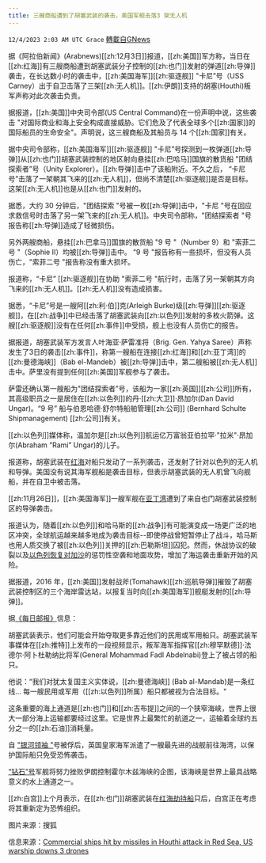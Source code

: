 ```yaml
---
title: 三艘商船遭到了胡塞武装的袭击，美国军舰击落3 架无人机
---
```

`12/4/2023 2:03 AM UTC Grace` [轉載自GNews](https://gnews.org/articles/2067439)

据《阿拉伯新闻》(Arabnews)[[zh:12月3日]]报道，[[zh:美国]]军方称，当日在[[zh:红海]]有三艘商船遭到胡塞武装分子控制的[[zh:也门]]发射的弹道[[zh:导弹]]袭击，在长达数小时的袭击中，[[zh:美国海军]][[zh:驱逐舰]] "卡尼”号（USS Carney）出于自卫击落了三架[[zh:无人机]]。[[zh:伊朗]]支持的胡塞(Houthi)叛军声称对此次袭击负责。

据报道，[[zh:美国]]中央司令部(US Central Command)在一份声明中说，这些袭击 "对国际商业和海上安全构成直接威胁。它们危及了代表全球多个[[zh:国家]]的国际船员的生命安全"。声明说，这三艘商船及其船员与 14 个[[zh:国家]]有关。

据中央司令部称，[[zh:美国海军]][[zh:驱逐舰]] "卡尼”号探测到一枚弹道[[zh:导弹]]从[[zh:也门]]胡塞武装控制的地区射向悬挂[[zh:巴哈马]]国旗的散货船 "团结探索者”号（Unity Explorer）。[[zh:导弹]]击中了该船附近。不久之后， “卡尼号”击落了一架朝其飞来的[[zh:无人机]]，但尚不清楚[[zh:驱逐舰]]是否是目标。这架[[zh:无人机]]也是从[[zh:也门]]发射的。

据悉，大约 30 分钟后，"团结探索 "号被一枚[[zh:导弹]]击中，"卡尼 "号在回应求救信号时击落了另一架飞来的[[zh:无人机]]。中央司令部称，"团结探索者 "号报告称[[zh:导弹]]造成了轻微损伤。

另外两艘商船，悬挂[[zh:巴拿马]]国旗的散货船 "9 号 "（Number 9）和 "索菲二号 "（Sophie II）均被[[zh:导弹]]击中。 “9 号 "报告称有一些损坏，但没有人员伤亡，"索菲二号 "报告称没有重大损坏。

报道称，“卡尼” [[zh:驱逐舰]]在协助 "索菲二号 "航行时，击落了另一架朝其方向飞来的[[zh:无人机]]。[[zh:无人机]]没有造成损害。

据悉，“卡尼”号是一艘阿[[zh:利·伯]]克(Arleigh Burke)级[[zh:导弹]][[zh:驱逐舰]]，在[[zh:战争]]中已经击落了胡塞武装向[[zh:以色列]]发射的多枚火箭弹。这艘[[zh:驱逐舰]]没有在任何[[zh:事件]]中受损，舰上也没有人员伤亡的报告。

据报道，胡塞武装军方发言人叶海亚·萨雷准将（Brig. Gen. Yahya Saree）声称发生了3日的袭击[[zh:事件]]，称第一艘船在连接[[zh:红海]]和[[zh:亚丁湾]]的[[zh:曼德海峡]]（Bab el-Mandeb）被[[zh:导弹]]击中，第二艘船被[[zh:无人机]]击中。萨里没有提到任何[[zh:美国]]军舰参与了袭击。

萨雷还确认第一艘船为"团结探索者”号，该船为一家[[zh:英国]][[zh:公司]]所有，其高级职员之一是居住在[[zh:以色列]]的丹·[[zh:大卫]]·昂加尔(Dan David Ungar)。“9 号” 船与伯恩哈德·舒尔特船舶管理[[zh:公司]] (Bernhard Schulte Shipmanagement) [[zh:公司]]有关。

[[zh:以色列]]媒体称，温加尔是[[zh:以色列]]航运亿万富翁亚伯拉罕·"拉米"·昂加尔(Abraham “Rami” Ungar)的儿子。

报道称，胡塞武装在[红海](https://gnews.org/m/1995680)对船只发动了一系列袭击，还发射了针对以色列的无人机和导弹。美国没有说其海军舰船是袭击目标，但表示胡塞武装的无人机曾飞向舰船，并在自卫中被击落。

[[zh:11月26日]]，[[zh:美国海军]]一艘军舰在[亚丁湾](https://gnews.org/m/2044158)遭到了来自也门胡塞武装控制区的导弹袭击。

报道认为，随着[[zh:以色列]]和哈马斯的[[zh:战争]]有可能演变成一场更广泛的地区冲突，全球航运越来越多地成为袭击目标\--即使停战曾短暂停止了战斗，哈马斯也用人质交换了被[[zh:以色列]]关押的[[zh:巴勒斯坦]]囚犯。然而，休战协议的破裂以及[以色列恢复对加沙](https://gnews.org/m/2061790)的惩罚性空袭和地面攻势，增加了海运袭击重新开始的风险。

据报道，2016 年，[[zh:美国]]发射战斧(Tomahawk)[[zh:巡航导弹]]摧毁了胡塞武装控制区的三个海岸雷达站，以报复当时向[[zh:美国海军]]舰艇发射的[[zh:导弹]]。

据[《每日邮报》](https://www.dailymail.co.uk/news/article-12820055/British-owned-ship-struck-rocket-near-Yemen-Iran-backed-Houthi-rebels-seized-Israeli-cargo-vessel-amid-spiralling-tensions-Gaza.html)信息：

胡塞武装表示，他们可能会开始夺取更多靠近他们的民用或军用船只。胡塞武装军事媒体在[[zh:推特]]上发布的一段视频显示，叛军海军指挥官[[zh:穆罕默德]]·法德尔·阿卜杜勒纳比将军(General Mohammad Fadl Abdelnabi)登上了被占领的船只。

他说：“我们对犹太复国主义实体说，[[zh:曼德海峡]] (Bab al-Mandab)是一条红线... 每一艘民用或军用（[[zh:以色列]]所属）船只都被视为合法目标。"

这条重要的海上通道是[[zh:也门]]和[[zh:吉布提]]之间的一个狭窄海峡，世界上很大一部分海上运输都要经过这里。它是世界上最繁忙的航道之一，运输着全球约五分之一的[[zh:石油]]消耗量。

自 ["银河领袖 "](https://gnews.org/m/1995680)号被俘后，英国皇家海军派遣了一艘最先进的战舰前往海湾，以保护国际船只免受恐怖袭击。

[“钻石”号](https://gnews.org/m/2057990)军舰将努力挫败伊朗控制霍尔木兹海峡的企图，该海峡是世界上最具战略意义的水上通道之一。

[[zh:白宫]]上个月表示，在[[zh:也门]]胡塞武装在[红海劫持船](https://gnews.org/m/1995680)只后，白宫正在考虑将其重新定为恐怖组织。

图片来源：搜狐

信息来源：[Commercial ships hit by missiles in Houthi attack in Red Sea, US warship downs 3 drones](https://www.arabnews.com/node/2419476/middle-east)
